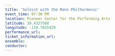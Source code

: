 ```yaml
---
title: 'Soloist with the Reno Philharmonic'
event_time: 07:30 PM
location: Pioneer Center for the Performing Arts
latitude: 39.4327568
longitude: -119.7655429
performance_url: 
ticket_information_url: 
ensemble: 
conductor: 
---
```

